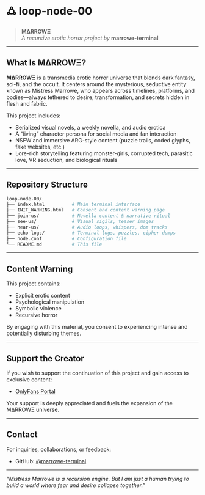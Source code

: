 # 🜛 loop-node-00

> **MΔRROWΞ**  
> *A recursive erotic horror project by* **marrowe-terminal**

---

##  What Is MΔRROWΞ?

**MΔRROWΞ** is a transmedia erotic horror universe that blends dark fantasy, sci-fi, and the occult. It centers around the mysterious, seductive entity known as Mistress Marrowe, who appears across timelines, platforms, and bodies—always tethered to desire, transformation, and secrets hidden in flesh and fabric.

This project includes:

- Serialized visual novels, a weekly novella, and audio erotica
- A “living” character persona for social media and fan interaction
- NSFW and immersive ARG-style content (puzzle trails, coded glyphs, fake websites, etc.)
- Lore-rich storytelling featuring monster-girls, corrupted tech, parasitic love, VR seduction, and biological rituals

---

##  Repository Structure

```bash
loop-node-00/
├── index.html          # Main terminal interface
├── INIT_WARNING.html   # Consent and content warning page
├── join-us/            # Novella content & narrative ritual
├── see-us/             # Visual sigils, teaser images
├── hear-us/            # Audio loops, whispers, dom tracks
├── echo-logs/          # Terminal logs, puzzles, cipher dumps
├── node.conf           # Configuration file
└── README.md           # This file
```

---

##  Content Warning

This project contains:

- Explicit erotic content
- Psychological manipulation
- Symbolic violence
- Recursive horror

By engaging with this material, you consent to experiencing intense and potentially disturbing themes.

---

##  Support the Creator

If you wish to support the continuation of this project and gain access to exclusive content:

- [OnlyFans Portal](https://onlyfans.com/marrowe)

Your support is deeply appreciated and fuels the expansion of the MΔRROWΞ universe.

---

##  Contact

For inquiries, collaborations, or feedback:

- GitHub: [@marrowe-terminal](https://github.com/marrowe-terminal)

---

*“Mistress Marrowe is a recursion engine. But I am just a human trying to build a world where fear and desire collapse together.”*
